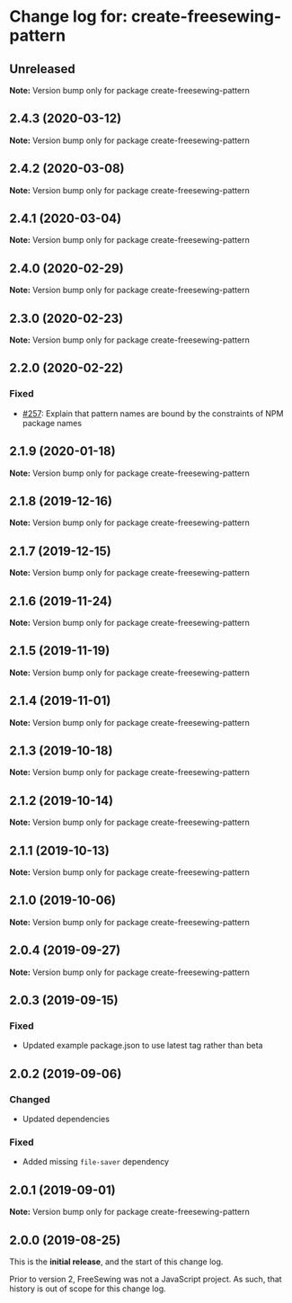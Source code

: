 # Change log for: create-freesewing-pattern


## Unreleased

**Note:** Version bump only for package create-freesewing-pattern


## 2.4.3 (2020-03-12)

**Note:** Version bump only for package create-freesewing-pattern


## 2.4.2 (2020-03-08)

**Note:** Version bump only for package create-freesewing-pattern


## 2.4.1 (2020-03-04)

**Note:** Version bump only for package create-freesewing-pattern


## 2.4.0 (2020-02-29)

**Note:** Version bump only for package create-freesewing-pattern


## 2.3.0 (2020-02-23)

**Note:** Version bump only for package create-freesewing-pattern


## 2.2.0 (2020-02-22)

### Fixed

 - [#257](https://github.com/freesewing/freesewing/issues/257): Explain that pattern names are bound by the constraints of NPM package names
## 2.1.9 (2020-01-18)

**Note:** Version bump only for package create-freesewing-pattern


## 2.1.8 (2019-12-16)

**Note:** Version bump only for package create-freesewing-pattern


## 2.1.7 (2019-12-15)

**Note:** Version bump only for package create-freesewing-pattern


## 2.1.6 (2019-11-24)

**Note:** Version bump only for package create-freesewing-pattern


## 2.1.5 (2019-11-19)

**Note:** Version bump only for package create-freesewing-pattern


## 2.1.4 (2019-11-01)

**Note:** Version bump only for package create-freesewing-pattern


## 2.1.3 (2019-10-18)

**Note:** Version bump only for package create-freesewing-pattern


## 2.1.2 (2019-10-14)

**Note:** Version bump only for package create-freesewing-pattern


## 2.1.1 (2019-10-13)

**Note:** Version bump only for package create-freesewing-pattern


## 2.1.0 (2019-10-06)

**Note:** Version bump only for package create-freesewing-pattern


## 2.0.4 (2019-09-27)

**Note:** Version bump only for package create-freesewing-pattern


## 2.0.3 (2019-09-15)

### Fixed

 - Updated example package.json to use latest tag rather than beta
## 2.0.2 (2019-09-06)

### Changed

 - Updated dependencies

### Fixed

 - Added missing `file-saver` dependency
## 2.0.1 (2019-09-01)

**Note:** Version bump only for package create-freesewing-pattern




## 2.0.0 (2019-08-25)

This is the **initial release**, and the start of this change log.

Prior to version 2, FreeSewing was not a JavaScript project.
As such, that history is out of scope for this change log.
